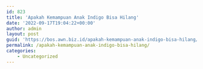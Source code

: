 ```yaml
---
id: 823
title: 'Apakah Kemampuan Anak Indigo Bisa Hilang'
date: '2022-09-17T19:04:22+00:00'
author: admin
layout: post
guid: 'https://bos.awn.biz.id/apakah-kemampuan-anak-indigo-bisa-hilang/'
permalink: /apakah-kemampuan-anak-indigo-bisa-hilang/
categories:
    - Uncategorized
---
```


